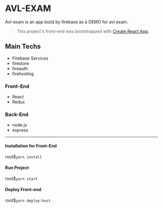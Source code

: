 # AVL-EXAM
Avl-exam is an app build by firebase as a DEMO for avl exam.
> This project's front-end was bootstrapped with [Create React App](https://github.com/facebook/create-react-app).

## Main Techs
- Firebase Services
 - firestore
 - fireauth
 - firehosting
### Front-End
- React
- Redux
### Back-End
- node.js
- express

---

#### Installation for Front-End
root$`yarn install`
#### Run Project
root$`yarn start`
#### Deploy Front-end
root$`yarn deploy:host`
